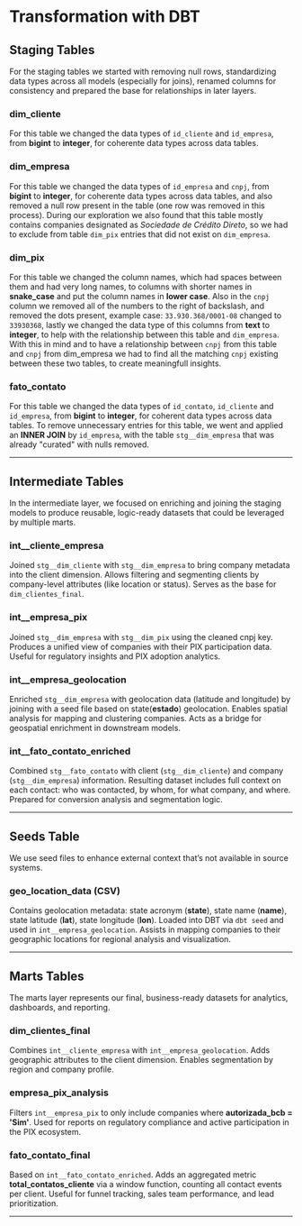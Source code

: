 # Transformation with DBT

## Staging Tables

For the staging tables we started with removing null rows, standardizing data types across all models (especially for joins), renamed columns for consistency and prepared the base for relationships in later layers.

### dim_cliente

For this table we changed the data types of ``id_cliente`` and ``id_empresa``, from **bigint** to **integer**, for coherente data types across data tables.

### dim_empresa

For this table we changed the data types of ``id_empresa`` and ``cnpj``, from **bigint** to **integer**, for coherente data types across data tables, and also removed a null row present in the table (one row was removed in this process). During our exploration we also found that this table mostly contains companies designated as *Sociedade de Crédito Direto*, so we had to exclude from table ``dim_pix`` entries that did not exist on ``dim_empresa``.

### dim_pix

For this table we changed the column names, which had spaces between them and had very long names, to columns with shorter names in **snake_case** and put the column names in **lower case**. Also in the ``cnpj`` column we removed all of the numbers to the right of backslash, and removed the dots present, example case: ``33.930.368/0001-08`` changed to ``33930368``, lastly we changed the data type of this columns from **text** to **integer**, to help with the relationship between this table and ``dim_empresa``. With this in mind and to have a relationship between ``cnpj`` from this table and ``cnpj`` from dim_empresa we had to find all the matching ``cnpj`` existing between these two tables, to create meaningfull insights.

### fato_contato

For this table we changed the data types of ``id_contato``, ``id_cliente`` and ``id_empresa``, from **bigint** to **integer**, for coherent data types across data tables. To remove unnecessary entries for this table, we went and applied an **INNER JOIN** by ``id_empresa``, with the table ``stg__dim_empresa`` that was already "curated" with nulls removed.

---

## Intermediate Tables

In the intermediate layer, we focused on enriching and joining the staging models to produce reusable, logic-ready datasets that could be leveraged by multiple marts.

### int__cliente_empresa

Joined ``stg__dim_cliente`` with ``stg__dim_empresa`` to bring company metadata into the client dimension. Allows filtering and segmenting clients by company-level attributes (like location or status). Serves as the base for ``dim_clientes_final``.

### int__empresa_pix

Joined ``stg__dim_empresa`` with ``stg__dim_pix`` using the cleaned cnpj key. Produces a unified view of companies with their PIX participation data. Useful for regulatory insights and PIX adoption analytics.

### int__empresa_geolocation

Enriched ``stg__dim_empresa`` with geolocation data (latitude and longitude) by joining with a seed file based on state(**estado**) geolocation. Enables spatial analysis for mapping and clustering companies. Acts as a bridge for geospatial enrichment in downstream models.

### int__fato_contato_enriched

Combined ``stg__fato_contato`` with client (``stg__dim_cliente``) and company (``stg__dim_empresa``) information. Resulting dataset includes full context on each contact: who was contacted, by whom, for what company, and where. Prepared for conversion analysis and segmentation logic.

---

## Seeds Table

We use seed files to enhance external context that’s not available in source systems.

### geo_location_data (CSV)

Contains geolocation metadata: state acronym (**state**), state name (**name**), state latitude (**lat**), state longitude (**lon**). Loaded into DBT via ``dbt seed`` and used in ``int__empresa_geolocation``. Assists in mapping companies to their geographic locations for regional analysis and visualization.

---

## Marts Tables

The marts layer represents our final, business-ready datasets for analytics, dashboards, and reporting.

### dim_clientes_final

Combines ``int__cliente_empresa`` with ``int__empresa_geolocation``. Adds geographic attributes to the client dimension. Enables segmentation by region and company profile.

### empresa_pix_analysis

Filters ``int__empresa_pix`` to only include companies where **autorizada_bcb = 'Sim'**. Used for reports on regulatory compliance and active participation in the PIX ecosystem.

### fato_contato_final

Based on ``int__fato_contato_enriched``. Adds an aggregated metric **total_contatos_cliente** via a window function, counting all contact events per client. Useful for funnel tracking, sales team performance, and lead prioritization.

---
